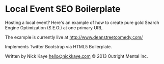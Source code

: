 Local Event SEO Boilerplate
===========================

Hosting a local event?  Here's an example of how to create pure gold Search Engine Optimization (S.E.O.) at one primary URL.

The example is currently live at http://www.deanstreetcomedy.com/

Implements Twitter Bootstrap via HTML5 Boilerplate.

Written by Nick Kaye <hello@nickkaye.com>
&copy; 2013 Outright Mental Inc.